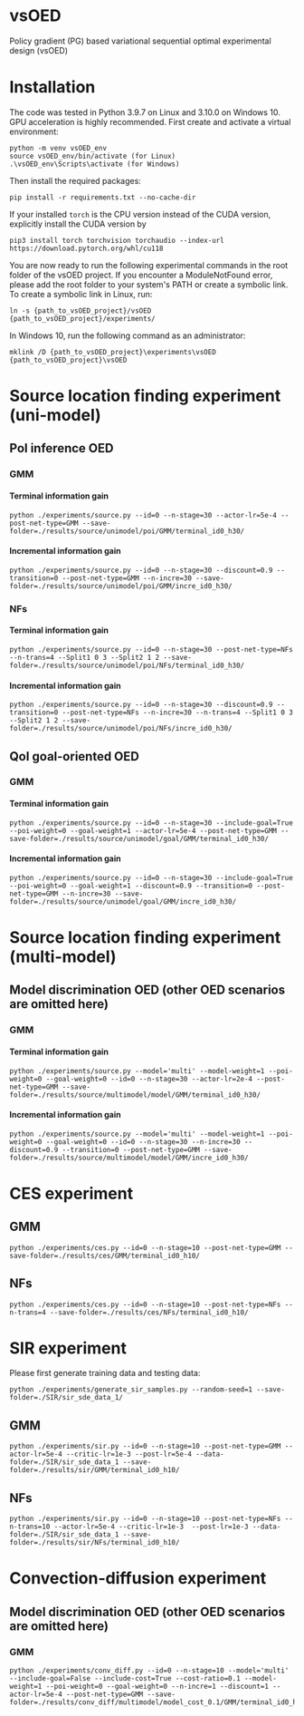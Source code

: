 # vsOED
Policy gradient (PG) based variational sequential optimal experimental design (vsOED)


# Installation
The code was tested in Python 3.9.7 on Linux and 3.10.0 on Windows 10. GPU acceleration is highly recommended.
First create and activate a virtual environment:
```
python -m venv vsOED_env
source vsOED_env/bin/activate (for Linux)
.\vsOED_env\Scripts\activate (for Windows)
```
Then install the required packages:
```
pip install -r requirements.txt --no-cache-dir
```
If your installed `torch` is the CPU version instead of the CUDA version, explicitly install the CUDA version by
```
pip3 install torch torchvision torchaudio --index-url https://download.pytorch.org/whl/cu118
```

You are now ready to run the following experimental commands in the root folder of the vsOED project.
If you encounter a ModuleNotFound error, please add the root folder to your system's PATH or create a symbolic link.
To create a symbolic link in Linux, run:
```
ln -s {path_to_vsOED_project}/vsOED {path_to_vsOED_project}/experiments/
```
In Windows 10, run the following command as an administrator:
```
mklink /D {path_to_vsOED_project}\experiments\vsOED {path_to_vsOED_project}\vsOED
```

# Source location finding experiment (uni-model)
## PoI inference OED
### GMM
#### Terminal information gain
```
python ./experiments/source.py --id=0 --n-stage=30 --actor-lr=5e-4 --post-net-type=GMM --save-folder=./results/source/unimodel/poi/GMM/terminal_id0_h30/
```
#### Incremental information gain
```
python ./experiments/source.py --id=0 --n-stage=30 --discount=0.9 --transition=0 --post-net-type=GMM --n-incre=30 --save-folder=./results/source/unimodel/poi/GMM/incre_id0_h30/
```
### NFs
#### Terminal information gain
```
python ./experiments/source.py --id=0 --n-stage=30 --post-net-type=NFs --n-trans=4 --Split1 0 3 --Split2 1 2 --save-folder=./results/source/unimodel/poi/NFs/terminal_id0_h30/
```
#### Incremental information gain
```
python ./experiments/source.py --id=0 --n-stage=30 --discount=0.9 --transition=0 --post-net-type=NFs --n-incre=30 --n-trans=4 --Split1 0 3 --Split2 1 2 --save-folder=./results/source/unimodel/poi/NFs/incre_id0_h30/
```
## QoI goal-oriented OED
### GMM
#### Terminal information gain
```
python ./experiments/source.py --id=0 --n-stage=30 --include-goal=True --poi-weight=0 --goal-weight=1 --actor-lr=5e-4 --post-net-type=GMM --save-folder=./results/source/unimodel/goal/GMM/terminal_id0_h30/
```
#### Incremental information gain
```
python ./experiments/source.py --id=0 --n-stage=30 --include-goal=True --poi-weight=0 --goal-weight=1 --discount=0.9 --transition=0 --post-net-type=GMM --n-incre=30 --save-folder=./results/source/unimodel/goal/GMM/incre_id0_h30/
```

# Source location finding experiment (multi-model)
## Model discrimination OED (other OED scenarios are omitted here)
### GMM
#### Terminal information gain
```
python ./experiments/source.py --model='multi' --model-weight=1 --poi-weight=0 --goal-weight=0 --id=0 --n-stage=30 --actor-lr=2e-4 --post-net-type=GMM --save-folder=./results/source/multimodel/model/GMM/terminal_id0_h30/
```
#### Incremental information gain
```
python ./experiments/source.py --model='multi' --model-weight=1 --poi-weight=0 --goal-weight=0 --id=0 --n-stage=30 --n-incre=30 --discount=0.9 --transition=0 --post-net-type=GMM --save-folder=./results/source/multimodel/model/GMM/incre_id0_h30/
```


# CES experiment
## GMM
```
python ./experiments/ces.py --id=0 --n-stage=10 --post-net-type=GMM --save-folder=./results/ces/GMM/terminal_id0_h10/
```
## NFs
```
python ./experiments/ces.py --id=0 --n-stage=10 --post-net-type=NFs --n-trans=4 --save-folder=./results/ces/NFs/terminal_id0_h10/
```

# SIR experiment
Please first generate training data and testing data:
```
python ./experiments/generate_sir_samples.py --random-seed=1 --save-folder=./SIR/sir_sde_data_1/
```
## GMM
```
python ./experiments/sir.py --id=0 --n-stage=10 --post-net-type=GMM --actor-lr=5e-4 --critic-lr=1e-3 --post-lr=5e-4 --data-folder=./SIR/sir_sde_data_1 --save-folder=./results/sir/GMM/terminal_id0_h10/
```
## NFs
```
python ./experiments/sir.py --id=0 --n-stage=10 --post-net-type=NFs --n-trans=10 --actor-lr=5e-4 --critic-lr=1e-3  --post-lr=1e-3 --data-folder=./SIR/sir_sde_data_1 --save-folder=./results/sir/NFs/terminal_id0_h10/
```

# Convection-diffusion experiment
## Model discrimination OED (other OED scenarios are omitted here)
### GMM
```
python ./experiments/conv_diff.py --id=0 --n-stage=10 --model='multi' --include-goal=False --include-cost=True --cost-ratio=0.1 --model-weight=1 --poi-weight=0 --goal-weight=0 --n-incre=1 --discount=1 --actor-lr=5e-4 --post-net-type=GMM --save-folder=./results/conv_diff/multimodel/model_cost_0.1/GMM/terminal_id0_h10/
```

